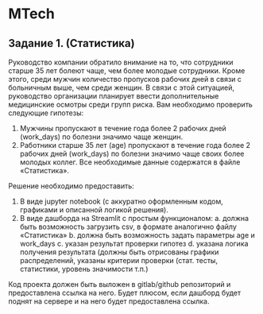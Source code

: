 # MTech
## Задание 1. (Статистика)

Руководство компании обратило внимание на то, что сотрудники старше 35 лет болеют чаще, чем более молодые сотрудники. Кроме этого, среди мужчин количество пропусков рабочих дней в связи с больничным выше, чем среди женщин. В связи с этой ситуацией, руководство организации планирует ввести дополнительные медицинские осмотры среди групп риска. 
Вам необходимо проверить следующие гипотезы:
1)	Мужчины пропускают в течение года более 2 рабочих дней (work_days) по болезни значимо чаще женщин.
2)	Работники старше 35 лет (age) пропускают в течение года более 2 рабочих дней (work_days) по болезни значимо чаще своих более молодых коллег.
Все необходимые данные содержатся в файле «Статистика».

Решение необходимо предоставить: 
1)	В виде jupyter notebook (с аккуратно оформленным кодом, графиками и описанной логикой решения). 
2)	В виде дашборда на Streamlit с простым функционалом: 
a.	должна быть возможность загрузить csv, в формате аналогично файлу «Статистика»
b.	должна быть возможность задать параметры age и work_days
c.	указан результат проверки гипотез
d.	указана логика получения результата (должны быть отрисованы графики распределений, указаны критерии проверки (стат. тесты, статистики, уровень значимости т.п.) 

Код проекта должен быть выложен в gitlab/github репозиторий и предоставлена ссылка на него. Будет плюсом, если дашборд будет поднят на сервере и на него будет предоставлена ссылка.
